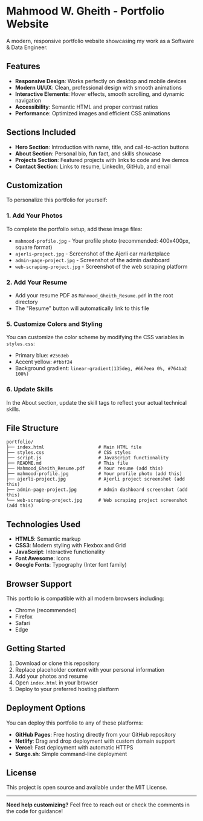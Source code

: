 # Mahmood W. Gheith - Portfolio Website

A modern, responsive portfolio website showcasing my work as a Software & Data Engineer.

## Features

- **Responsive Design**: Works perfectly on desktop and mobile devices
- **Modern UI/UX**: Clean, professional design with smooth animations
- **Interactive Elements**: Hover effects, smooth scrolling, and dynamic navigation
- **Accessibility**: Semantic HTML and proper contrast ratios
- **Performance**: Optimized images and efficient CSS animations

## Sections Included

- **Hero Section**: Introduction with name, title, and call-to-action buttons
- **About Section**: Personal bio, fun fact, and skills showcase
- **Projects Section**: Featured projects with links to code and live demos
- **Contact Section**: Links to resume, LinkedIn, GitHub, and email

## Customization

To personalize this portfolio for yourself:

### 1. Add Your Photos

To complete the portfolio setup, add these image files:

- `mahmood-profile.jpg` - Your profile photo (recommended: 400x400px, square format)
- `ajerli-project.jpg` - Screenshot of the Ajerli car marketplace
- `admin-page-project.jpg` - Screenshot of the admin dashboard
- `web-scraping-project.jpg` - Screenshot of the web scraping platform

### 2. Add Your Resume

- Add your resume PDF as `Mahmood_Gheith_Resume.pdf` in the root directory
- The "Resume" button will automatically link to this file

### 5. Customize Colors and Styling

You can customize the color scheme by modifying the CSS variables in `styles.css`:

- Primary blue: `#2563eb`
- Accent yellow: `#fbbf24`
- Background gradient: `linear-gradient(135deg, #667eea 0%, #764ba2 100%)`

### 6. Update Skills

In the About section, update the skill tags to reflect your actual technical skills.

## File Structure

```
portfolio/
├── index.html                    # Main HTML file
├── styles.css                    # CSS styles
├── script.js                     # JavaScript functionality
├── README.md                     # This file
├── Mahmood_Gheith_Resume.pdf     # Your resume (add this)
├── mahmood-profile.jpg           # Your profile photo (add this)
├── ajerli-project.jpg            # Ajerli project screenshot (add this)
├── admin-page-project.jpg        # Admin dashboard screenshot (add this)
└── web-scraping-project.jpg      # Web scraping project screenshot (add this)
```

## Technologies Used

- **HTML5**: Semantic markup
- **CSS3**: Modern styling with Flexbox and Grid
- **JavaScript**: Interactive functionality
- **Font Awesome**: Icons
- **Google Fonts**: Typography (Inter font family)

## Browser Support

This portfolio is compatible with all modern browsers including:
- Chrome (recommended)
- Firefox
- Safari
- Edge

## Getting Started

1. Download or clone this repository
2. Replace placeholder content with your personal information
3. Add your photos and resume
4. Open `index.html` in your browser
5. Deploy to your preferred hosting platform

## Deployment Options

You can deploy this portfolio to any of these platforms:

- **GitHub Pages**: Free hosting directly from your GitHub repository
- **Netlify**: Drag and drop deployment with custom domain support
- **Vercel**: Fast deployment with automatic HTTPS
- **Surge.sh**: Simple command-line deployment

## License

This project is open source and available under the MIT License.

---

**Need help customizing?** Feel free to reach out or check the comments in the code for guidance!
#
